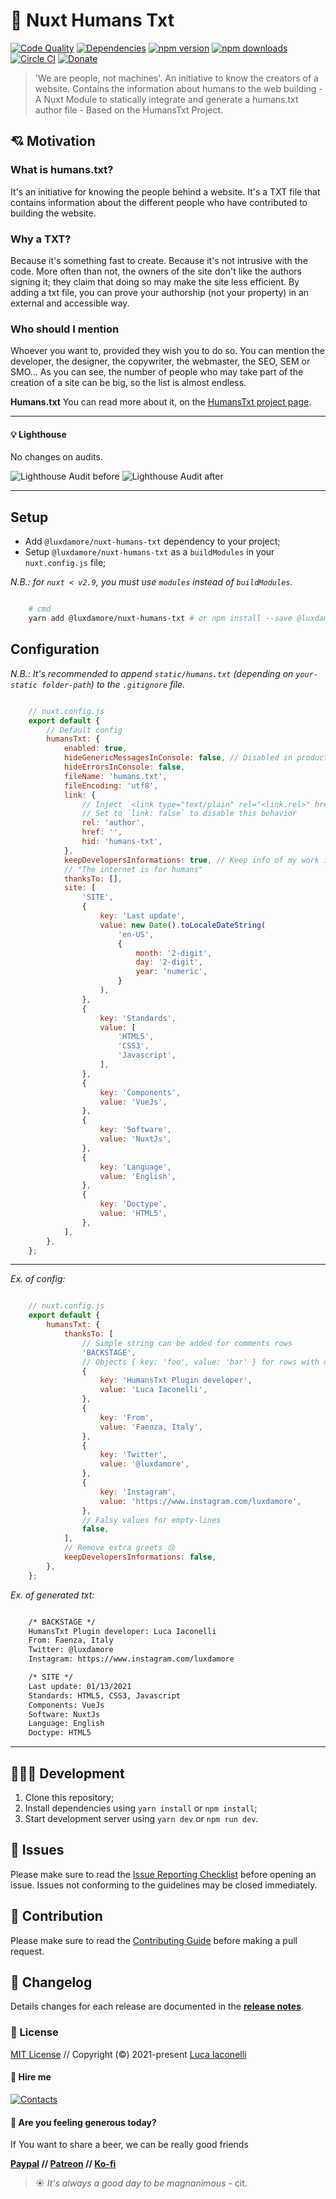 # 🔌 Nuxt Humans Txt

[![Code Quality][quality-src]][quality-href]
[![Dependencies][dependencies-src]][dependencies-href]
[![npm version][npm-version-src]][npm-version-href]
[![npm downloads][npm-downloads-src]][npm-downloads-href]
[![Circle CI][circle-ci-src]][circle-ci-href]
[![Donate][donate-src]][donate-href]

[npm-version-src]: https://img.shields.io/npm/v/@luxdamore/nuxt-humans-txt/latest.svg?style=flat
[npm-version-href]: https://npmjs.com/package/@luxdamore/nuxt-humans-txt

[quality-src]: https://img.shields.io/badge/code%20quality-A-informational?style=flat
[quality-href]: https://luxdamore.github.io/generative-art/

[npm-downloads-src]: https://img.shields.io/npm/dt/@luxdamore/nuxt-humans-txt.svg?style=flat
[npm-downloads-href]: https://npmjs.com/package/@luxdamore/nuxt-humans-txt

[circle-ci-src]: https://img.shields.io/circleci/project/github/LuXDAmore/nuxt-humans-txt.svg?style=flat
[circle-ci-href]: https://circleci.com/gh/LuXDAmore/nuxt-humans-txt

[dependencies-src]: https://img.shields.io/badge/dependencies-up%20to%20date-darkgreen.svg?style=flat
[dependencies-href]: https://npmjs.com/package/@luxdamore/nuxt-humans-txt

[license-src]: https://img.shields.io/npm/l/@luxdamore/nuxt-humans-txt.svg?style=flat
[license-href]: https://npmjs.com/package/@luxdamore/nuxt-humans-txt

[donate-src]: https://img.shields.io/badge/paypal-donate-black.svg?style=flat
[donate-href]: https://www.paypal.com/paypalme2/luxdamore

> 'We are people, not machines'. An initiative to know the creators of a website. Contains the information about humans to the web building - A Nuxt Module to statically integrate and generate a humans.txt author file - Based on the HumansTxt Project.

## 💘 Motivation

### What is humans.txt?

It's an initiative for knowing the people behind a website. It's a TXT file that contains information about the different people who have contributed to building the website.

### Why a TXT?

Because it's something fast to create. Because it's not intrusive with the code. More often than not, the owners of the site don't like the authors signing it; they claim that doing so may make the site less efficient. By adding a txt file, you can prove your authorship (not your property) in an external and accessible way.

### Who should I mention

Whoever you want to, provided they wish you to do so. You can mention the developer, the designer, the copywriter, the webmaster, the SEO, SEM or SMO...
As you can see, the number of people who may take part of the creation of a site can be big, so the list is almost endless.

**Humans.txt**
You can read more about it, on the [HumansTxt project page](http://humanstxt.org/).

___

#### 💡 Lighthouse

No changes on audits.

![Lighthouse Audit before](./src/static/lighthouse/before.jpg)
![Lighthouse Audit after](./src/static/lighthouse/after.jpg)

___

## Setup

- Add `@luxdamore/nuxt-humans-txt` dependency to your project;
- Setup `@luxdamore/nuxt-humans-txt` as a `buildModules` in your `nuxt.config.js` file;

*N.B.: for `nuxt < v2.9`, you must use `modules` instead of `buildModules`.*

```bash

    # cmd
    yarn add @luxdamore/nuxt-humans-txt # or npm install --save @luxdamore/nuxt-humans-txt

```

## Configuration

*N.B.: It's recommended to append `static/humans.txt` (depending on `your-static folder-path`) to the `.gitignore` file.*

```js

    // nuxt.config.js
    export default {
        // Default config
        humansTxt: {
            enabled: true,
            hideGenericMessagesInConsole: false, // Disabled in production
            hideErrorsInConsole: false,
            fileName: 'humans.txt',
            fileEncoding: 'utf8',
            link: {
                // Inject `<link type="text/plain" rel="<link.rel>" href="<link.href><filename>" />` inside the `head`
                // Set to `link: false` to disable this behavior
                rel: 'author',
                href: '',
                hid: 'humans-txt',
            },
            keepDevelopersInformations: true, // Keep info of my work in your `humans.txt` file 😍
            // "The internet is for humans"
            thanksTo: [],
            site: [
                'SITE',
                {
                    key: 'Last update',
                    value: new Date().toLocaleDateString(
                        'en-US',
                        {
                            month: '2-digit',
                            day: '2-digit',
                            year: 'numeric',
                        }
                    ),
                },
                {
                    key: 'Standards',
                    value: [
                        'HTML5',
                        'CSS3',
                        'Javascript',
                    ],
                },
                {
                    key: 'Components',
                    value: 'VueJs',
                },
                {
                    key: 'Software',
                    value: 'NuxtJs',
                },
                {
                    key: 'Language',
                    value: 'English',
                },
                {
                    key: 'Doctype',
                    value: 'HTML5',
                },
            ],
        },
    };

```

___

*Ex. of config:*

```js

    // nuxt.config.js
    export default {
        humansTxt: {
            thanksTo: [
                // Simple string can be added for comments rows
                'BACKSTAGE',
                // Objects { key: 'foo', value: 'bar' } for rows with different values
                {
                    key: 'HumansTxt Plugin developer',
                    value: 'Luca Iaconelli',
                },
                {
                    key: 'From',
                    value: 'Faenza, Italy',
                },
                {
                    key: 'Twitter',
                    value: '@luxdamore',
                },
                {
                    key: 'Instagram',
                    value: 'https://www.instagram.com/luxdamore',
                },
                // Falsy values for empty-lines
                false,
            ],
            // Remove extra greets 😢
            keepDevelopersInformations: false,
        },
    };

```

*Ex. of generated txt:*

```txt

    /* BACKSTAGE */
    HumansTxt Plugin developer: Luca Iaconelli
    From: Faenza, Italy
    Twitter: @luxdamore
    Instagram: https://www.instagram.com/luxdamore

    /* SITE */
    Last update: 01/13/2021
    Standards: HTML5, CSS3, Javascript
    Components: VueJs
    Software: NuxtJs
    Language: English
    Doctype: HTML5

```

___

## 👨🏻‍💻 Development

1. Clone this repository;
2. Install dependencies using `yarn install` or `npm install`;
3. Start development server using `yarn dev` or `npm run dev`.

## 🐞 Issues

Please make sure to read the [Issue Reporting Checklist](/.github/ISSUE_TEMPLATE/bug_report.md) before opening an issue. Issues not conforming to the guidelines may be closed immediately.

## 👥 Contribution

Please make sure to read the [Contributing Guide](/.github/ISSUE_TEMPLATE/feature_request.md) before making a pull request.

## 📖 Changelog

Details changes for each release are documented in the [**release notes**](./CHANGELOG.md).

### 📃 License

[MIT License](./LICENSE) // Copyright (©) 2021-present [Luca Iaconelli](https://lucaiaconelli.it)

#### 💼 Hire me

[![Contacts](https://img.shields.io/badge/Contact%20Me-Let's%20Talk-informational?style=social&logo=minutemailer)](https://lucaiaconelli.it)

#### 💸 Are you feeling generous today?

If You want to share a beer, we can be really good friends

__[Paypal](https://www.paypal.com/paypalme/luxdamore) // [Patreon](https://www.patreon.com/luxdamore) // [Ko-fi](https://ko-fi.com/luxdamore)__

> ☀ _It's always a good day to be magnanimous_ - cit.
